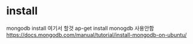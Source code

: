 # install

mongodb install
여기서 할것  ap-get install monogdb 사용안함 
https://docs.mongodb.com/manual/tutorial/install-mongodb-on-ubuntu/
